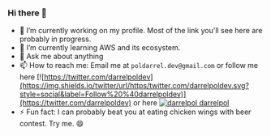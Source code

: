 ### Hi there 👋
- 🔭 I’m currently working on my profile. Most of the link you'll see here are probably in progress. 
- 🌱 I’m currently learning AWS and its ecosystem. 
- 💬 Ask me about anything
- 📫 How to reach me: Email me at `poldarrel.dev@gmail.com` or follow me here [![https://twitter.com/darrelpoldev](https://img.shields.io/twitter/url/https/twitter.com/darrelpoldev.svg?style=social&label=Follow%20%40darrelpoldev)](https://twitter.com/darrelpoldev) or here [![darrelpol](https://i.stack.imgur.com/gVE0j.png) darrelpol](https://www.linkedin.com/in/darrelpol/)
- ⚡ Fun fact: I can probably beat you at eating chicken wings with beer contest. Try me. :smile:
